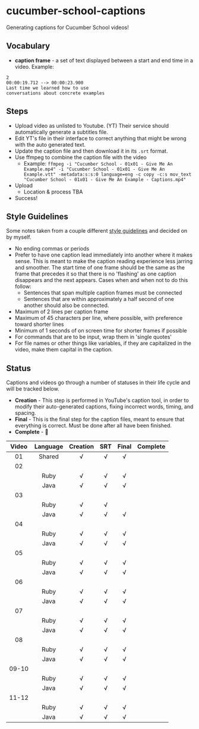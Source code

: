 # cucumber-school-captions

Generating captions for Cucumber School videos!

## Vocabulary

* **caption frame** - a set of text displayed between a start and end time in a video. Example:

```text
2
00:00:19.712 --> 00:00:23.900
Last time we learned how to use
conversations about concrete examples
```

## Steps

* Upload video as unlisted to Youtube. (YT) Their service should automatically generate a subtitles file.
* Edit YT's file in their interface to correct anything that might be wrong with the auto generated text.
* Update the caption file and then download it in its `.srt` format.
* Use ffmpeg to combine the caption file with the video
  * Example: `ffmpeg -i "Cucumber School - 01x01 - Give Me An Example.mp4" -i "Cucumber School - 01x01 - Give Me An Example.vtt" -metadata:s:s:0 language=eng -c copy -c:s mov_text "Cucumber School - 01x01 - Give Me An Example - Captions.mp4"`
* Upload
  * Location & process TBA
* Success!

## Style Guidelines

Some notes taken from a couple different [style guidelines](http://bbc.github.io/subtitle-guidelines/) and decided on by myself.

* No ending commas or periods
* Prefer to have one caption lead immediately into another where it makes sense. This is meant to make the caption reading experience less jarring and smoother. The start time of one frame should be the same as the frame that precedes it so that there is no 'flashing' as one caption disappears and the next appears. Cases when and when not to do this follow:
  * Sentences that span multiple caption frames must be connected
  * Sentences that are within approximately a half second of one another should also be connected.
* Maximum of 2 lines per caption frame
* Maximum of 45 characters per line, where possible, with preference toward shorter lines
* Minimum of 1 seconds of on screen time for shorter frames if possible
* For commands that are to be input, wrap them in 'single quotes'
* For file names or other things like variables, if they are capitalized in the video, make them capital in the caption.

## Status

Captions and videos go through a number of statuses in their life cycle and will be tracked below.

* **Creation** - This step is performed in YouTube's caption tool, in order to modify their auto-generated captions, fixing incorrect words, timing, and spacing.
* **Final** - This is the final step for the caption files, meant to ensure that everything is correct. Must be done after all have been finished.
* **Complete** - 🎉

| Video | Language | Creation | SRT    | Final | Complete |
|:-----:|:--------:|:--------:|:------:|:-----:|----------|
| 01    | Shared   | √        | √      | √     |          |
| 02    |          |          |        |       |          |
|       | Ruby     | √        | √      | √     |          |
|       | Java     | √        | √      | √     |          |
| 03    |          |          |        |       |          |
|       | Ruby     | √        | √      |       |          |
|       | Java     | √        | √      | √     |          |
| 04    |          |          |        |       |          |
|       | Ruby     | √        | √      | √     |          |
|       | Java     | √        | √      | √     |          |
| 05    |          |          |        |       |          |
|       | Ruby     | √        | √      | √     |          |
|       | Java     | √        | √      | √     |          |
| 06    |          |          |        |       |          |
|       | Ruby     | √        | √      | √     |          |
|       | Java     | √        | √      | √     |          |
| 07    |          |          |        |       |          |
|       | Ruby     | √        | √      | √     |          |
|       | Java     | √        | √      | √     |          |
| 08    |          |          |        |       |          |
|       | Ruby     | √        | √      | √     |          |
|       | Java     | √        | √      | √     |          |
| 09-10 |          |          |        |       |          |
|       | Ruby     | √        | √      | √     |          |
|       | Java     | √        | √      | √     |          |
| 11-12 |          |          |        |       |          |
|       | Ruby     | √        | √      | √     |          |
|       | Java     | √        | √      | √     |          |
